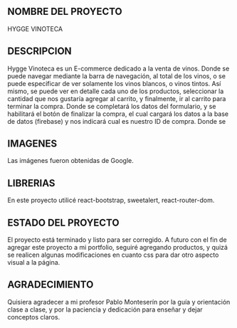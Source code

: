 ## NOMBRE DEL PROYECTO
HYGGE VINOTECA

## DESCRIPCION
Hygge Vinoteca es un E-commerce dedicado a la venta de vinos. Donde se puede navegar mediante la barra de navegación, al total de los vinos, o se puede especificar de ver solamente los vinos blancos, o vinos tintos.
Así mismo, se puede ver en detalle cada uno de los productos, seleccionar la cantidad que nos gustaría agregar al carrito, y finalmente, ir al carrito para terminar la compra. Donde se completará los datos del formulario, y se habilitará el botón de finalizar la compra, el cual cargará los datos a la base de datos (firebase) y nos indicará cual es nuestro ID de compra. Donde se

## IMAGENES
Las imágenes fueron obtenidas de Google. 

## LIBRERIAS
En este proyecto utilicé react-bootstrap, sweetalert, react-router-dom.

## ESTADO DEL PROYECTO
El proyecto está terminado y listo para ser corregido. 
A futuro con el fin de agregar este proyecto a mi portfolio, seguiré agregando productos, y quizá se realicen algunas modificaciones en cuanto css para dar otro aspecto visual a la página.

## AGRADECIMIENTO
Quisiera agradecer a mi profesor Pablo Monteserín por la guía y orientación clase a clase, y por la paciencia y dedicación para enseñar y dejar conceptos claros.